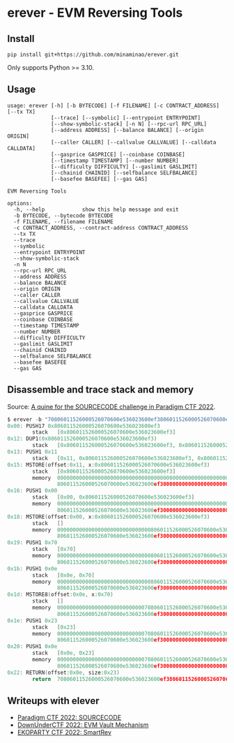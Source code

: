 # erever - EVM Reversing Tools

## Install
```
pip install git+https://github.com/minaminao/erever.git
```

Only supports Python >= 3.10.

## Usage
```
usage: erever [-h] [-b BYTECODE] [-f FILENAME] [-c CONTRACT_ADDRESS] [--tx TX]
              [--trace] [--symbolic] [--entrypoint ENTRYPOINT]
              [--show-symbolic-stack] [-n N] [--rpc-url RPC_URL]
              [--address ADDRESS] [--balance BALANCE] [--origin ORIGIN]
              [--caller CALLER] [--callvalue CALLVALUE] [--calldata CALLDATA]
              [--gasprice GASPRICE] [--coinbase COINBASE]
              [--timestamp TIMESTAMP] [--number NUMBER]
              [--difficulty DIFFICULTY] [--gaslimit GASLIMIT]
              [--chainid CHAINID] [--selfbalance SELFBALANCE]
              [--basefee BASEFEE] [--gas GAS]

EVM Reversing Tools

options:
  -h, --help            show this help message and exit
  -b BYTECODE, --bytecode BYTECODE
  -f FILENAME, --filename FILENAME
  -c CONTRACT_ADDRESS, --contract-address CONTRACT_ADDRESS
  --tx TX
  --trace
  --symbolic
  --entrypoint ENTRYPOINT
  --show-symbolic-stack
  -n N
  --rpc-url RPC_URL
  --address ADDRESS
  --balance BALANCE
  --origin ORIGIN
  --caller CALLER
  --callvalue CALLVALUE
  --calldata CALLDATA
  --gasprice GASPRICE
  --coinbase COINBASE
  --timestamp TIMESTAMP
  --number NUMBER
  --difficulty DIFFICULTY
  --gaslimit GASLIMIT
  --chainid CHAINID
  --selfbalance SELFBALANCE
  --basefee BASEFEE
  --gas GAS
```

## Disassemble and trace stack and memory
Source: [A quine for the SOURCECODE challenge in Paradigm CTF 2022](https://github.com/minaminao/ctf-blockchain/blob/main/src/ParadigmCTF2022/SourceCode/Quine35Bytes.huff).

```c
$ erever -b "70806011526000526070600e536023600ef3806011526000526070600e536023600ef3" --trace
0x00: PUSH17 0x806011526000526070600e536023600ef3
        stack   [0x806011526000526070600e536023600ef3]
0x12: DUP1(0x806011526000526070600e536023600ef3)
        stack   [0x806011526000526070600e536023600ef3, 0x806011526000526070600e536023600ef3]
0x13: PUSH1 0x11
        stack   [0x11, 0x806011526000526070600e536023600ef3, 0x806011526000526070600e536023600ef3]
0x15: MSTORE(offset:0x11, x:0x806011526000526070600e536023600ef3)
        stack   [0x806011526000526070600e536023600ef3]
        memory  0000000000000000000000000000000000000000000000000000000000000000
                806011526000526070600e536023600ef3000000000000000000000000000000
0x16: PUSH1 0x00
        stack   [0x00, 0x806011526000526070600e536023600ef3]
        memory  0000000000000000000000000000000000000000000000000000000000000000
                806011526000526070600e536023600ef3000000000000000000000000000000
0x18: MSTORE(offset:0x00, x:0x806011526000526070600e536023600ef3)
        stack   []
        memory  000000000000000000000000000000806011526000526070600e536023600ef3
                806011526000526070600e536023600ef3000000000000000000000000000000
0x19: PUSH1 0x70
        stack   [0x70]
        memory  000000000000000000000000000000806011526000526070600e536023600ef3
                806011526000526070600e536023600ef3000000000000000000000000000000
0x1b: PUSH1 0x0e
        stack   [0x0e, 0x70]
        memory  000000000000000000000000000000806011526000526070600e536023600ef3
                806011526000526070600e536023600ef3000000000000000000000000000000
0x1d: MSTORE8(offset:0x0e, x:0x70)
        stack   []
        memory  000000000000000000000000000070806011526000526070600e536023600ef3
                806011526000526070600e536023600ef3000000000000000000000000000000
0x1e: PUSH1 0x23
        stack   [0x23]
        memory  000000000000000000000000000070806011526000526070600e536023600ef3
                806011526000526070600e536023600ef3000000000000000000000000000000
0x20: PUSH1 0x0e
        stack   [0x0e, 0x23]
        memory  000000000000000000000000000070806011526000526070600e536023600ef3
                806011526000526070600e536023600ef3000000000000000000000000000000
0x22: RETURN(offset:0x0e, size:0x23)
        return  70806011526000526070600e536023600ef3806011526000526070600e536023600ef3
```

## Writeups with elever
- [Paradigm CTF 2022: SOURCECODE](https://github.com/minaminao/ctf-blockchain/tree/main/src/ParadigmCTF2022#sourcecode)
- [DownUnderCTF 2022: EVM Vault Mechanism](https://github.com/minaminao/ctf-blockchain/tree/main/src/DownUnderCTF2022/EVMVaultMechanism)
- [EKOPARTY CTF 2022: SmartRev](https://github.com/minaminao/ctf-blockchain/tree/main/src/EkoPartyCTF2022)
